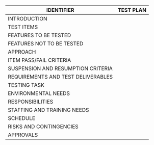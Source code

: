   | IDENTIFIER | TEST PLAN |
  |---|---|
  | INTRODUCTION |  |
  | TEST ITEMS |  |
  | FEATURES TO BE TESTED |  |
  | FEATURES NOT TO BE TESTED |  |
  | APPROACH |  |
  | ITEM PASS/FAIL CRITERIA |  |
  | SUSPENSION AND RESUMPTION CRITERIA |  |
  | REQUIREMENTS AND TEST DELIVERABLES |  |
  | TESTING TASK |  |
  | ENVIRONMENTAL NEEDS |  |
  | RESPONSIBILITIES |  |
  | STAFFING AND TRAINING NEEDS |  |
  | SCHEDULE |  |
  | RISKS AND CONTINGENCIES |  |
  | APPROVALS |  | (leave it empty)
